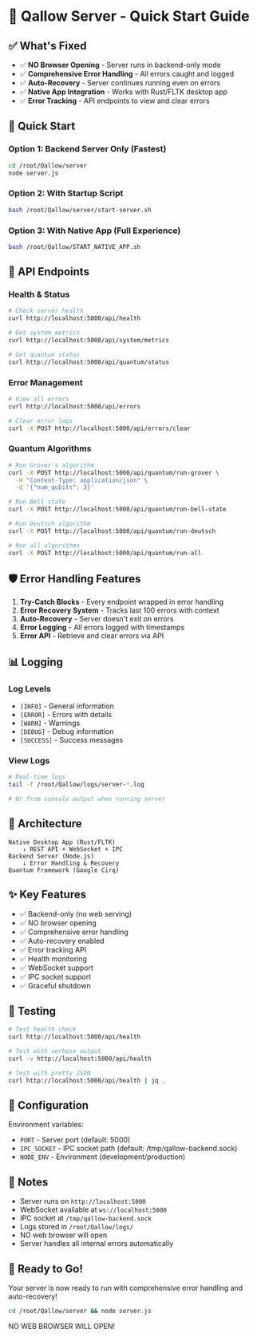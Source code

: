# 🚀 Qallow Server - Quick Start Guide

## ✅ What's Fixed

- ✅ **NO Browser Opening** - Server runs in backend-only mode
- ✅ **Comprehensive Error Handling** - All errors caught and logged
- ✅ **Auto-Recovery** - Server continues running even on errors
- ✅ **Native App Integration** - Works with Rust/FLTK desktop app
- ✅ **Error Tracking** - API endpoints to view and clear errors

## 🚀 Quick Start

### Option 1: Backend Server Only (Fastest)
```bash
cd /root/Qallow/server
node server.js
```

### Option 2: With Startup Script
```bash
bash /root/Qallow/server/start-server.sh
```

### Option 3: With Native App (Full Experience)
```bash
bash /root/Qallow/START_NATIVE_APP.sh
```

## 📡 API Endpoints

### Health & Status
```bash
# Check server health
curl http://localhost:5000/api/health

# Get system metrics
curl http://localhost:5000/api/system/metrics

# Get quantum status
curl http://localhost:5000/api/quantum/status
```

### Error Management
```bash
# View all errors
curl http://localhost:5000/api/errors

# Clear error logs
curl -X POST http://localhost:5000/api/errors/clear
```

### Quantum Algorithms
```bash
# Run Grover's algorithm
curl -X POST http://localhost:5000/api/quantum/run-grover \
  -H "Content-Type: application/json" \
  -d '{"num_qubits": 3}'

# Run Bell state
curl -X POST http://localhost:5000/api/quantum/run-bell-state

# Run Deutsch algorithm
curl -X POST http://localhost:5000/api/quantum/run-deutsch

# Run all algorithms
curl -X POST http://localhost:5000/api/quantum/run-all
```

## 🛡️ Error Handling Features

1. **Try-Catch Blocks** - Every endpoint wrapped in error handling
2. **Error Recovery System** - Tracks last 100 errors with context
3. **Auto-Recovery** - Server doesn't exit on errors
4. **Error Logging** - All errors logged with timestamps
5. **Error API** - Retrieve and clear errors via API

## 📊 Logging

### Log Levels
- `[INFO]` - General information
- `[ERROR]` - Errors with details
- `[WARN]` - Warnings
- `[DEBUG]` - Debug information
- `[SUCCESS]` - Success messages

### View Logs
```bash
# Real-time logs
tail -f /root/Qallow/logs/server-*.log

# Or from console output when running server
```

## 🎯 Architecture

```
Native Desktop App (Rust/FLTK)
    ↓ REST API + WebSocket + IPC
Backend Server (Node.js)
    ↓ Error Handling & Recovery
Quantum Framework (Google Cirq)
```

## ✨ Key Features

- ✅ Backend-only (no web serving)
- ✅ NO browser opening
- ✅ Comprehensive error handling
- ✅ Auto-recovery enabled
- ✅ Error tracking API
- ✅ Health monitoring
- ✅ WebSocket support
- ✅ IPC socket support
- ✅ Graceful shutdown

## 🧪 Testing

```bash
# Test health check
curl http://localhost:5000/api/health

# Test with verbose output
curl -v http://localhost:5000/api/health

# Test with pretty JSON
curl http://localhost:5000/api/health | jq .
```

## 🔧 Configuration

Environment variables:
- `PORT` - Server port (default: 5000)
- `IPC_SOCKET` - IPC socket path (default: /tmp/qallow-backend.sock)
- `NODE_ENV` - Environment (development/production)

## 📝 Notes

- Server runs on `http://localhost:5000`
- WebSocket available at `ws://localhost:5000`
- IPC socket at `/tmp/qallow-backend.sock`
- Logs stored in `/root/Qallow/logs/`
- NO web browser will open
- Server handles all internal errors automatically

## 🎉 Ready to Go!

Your server is now ready to run with comprehensive error handling and auto-recovery!

```bash
cd /root/Qallow/server && node server.js
```

NO WEB BROWSER WILL OPEN!
